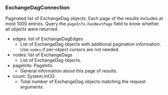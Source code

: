 ### ExchangeDagConnection
Paginated list of ExchangeDag objects. Each page of the results includes at most 1000 entries. Query the `pageInfo.hasNextPage` field to know whether all objects were returned.

- edges: list of ExchangeDagEdges
  - List of ExchangeDag objects with additional pagination information. Use `nodes` if per-object cursors are not needed.
- nodes: list of ExchangeDags
  - List of ExchangeDag objects.
- pageInfo: PageInfo
  - General information about this page of results.
- count: System.Int32
  - Total number of ExchangeDag objects matching the request arguments.
